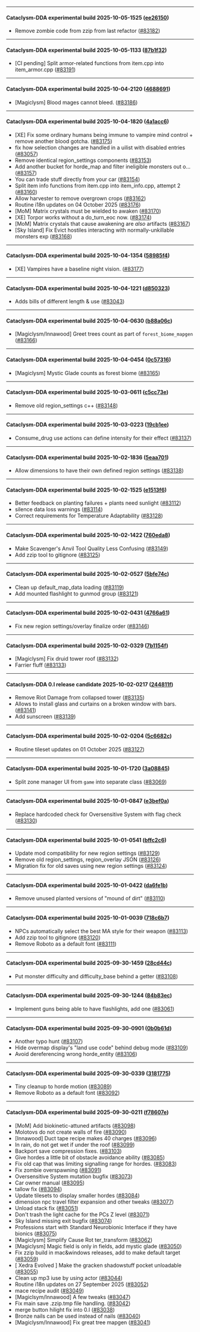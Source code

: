 
---

#### Cataclysm-DDA experimental build 2025-10-05-1525 ([ee26150](https://github.com/CleverRaven/Cataclysm-DDA/releases/tag/cdda-experimental-2025-10-05-1525))

* Remove zombie code from zzip from last refactor ([#83182](https://github.com/CleverRaven/Cataclysm-DDA/pull/83182))

---

#### Cataclysm-DDA experimental build 2025-10-05-1133 ([87b1f32](https://github.com/CleverRaven/Cataclysm-DDA/releases/tag/cdda-experimental-2025-10-05-1133))

* [CI pending] Split armor-related functions from item.cpp into item_armor.cpp ([#83191](https://github.com/CleverRaven/Cataclysm-DDA/pull/83191))

---

#### Cataclysm-DDA experimental build 2025-10-04-2120 ([4688691](https://github.com/CleverRaven/Cataclysm-DDA/releases/tag/cdda-experimental-2025-10-04-2120))

* [Magiclysm] Blood mages cannot bleed. ([#83186](https://github.com/CleverRaven/Cataclysm-DDA/pull/83186))

---

#### Cataclysm-DDA experimental build 2025-10-04-1820 ([4a1acc6](https://github.com/CleverRaven/Cataclysm-DDA/releases/tag/cdda-experimental-2025-10-04-1820))

* [XE] Fix some ordinary humans being immune to vampire mind control + remove another blood gotcha. ([#83175](https://github.com/CleverRaven/Cataclysm-DDA/pull/83175))
* fix how selection changes are handled in a uilist with disabled entries ([#83057](https://github.com/CleverRaven/Cataclysm-DDA/pull/83057))
* Remove identical region_settings components ([#83153](https://github.com/CleverRaven/Cataclysm-DDA/pull/83153))
* Add another bucket for horde_map and filter ineligible monsters out o… ([#83157](https://github.com/CleverRaven/Cataclysm-DDA/pull/83157))
* You can trade stuff directly from your car ([#83154](https://github.com/CleverRaven/Cataclysm-DDA/pull/83154))
* Split item info functions from item.cpp into item_info.cpp, attempt 2 ([#83160](https://github.com/CleverRaven/Cataclysm-DDA/pull/83160))
* Allow harvester to remove overgrown crops ([#83162](https://github.com/CleverRaven/Cataclysm-DDA/pull/83162))
* Routine i18n updates on 04 October 2025 ([#83176](https://github.com/CleverRaven/Cataclysm-DDA/pull/83176))
* [MoM] Matrix crystals must be wielded to awaken ([#83170](https://github.com/CleverRaven/Cataclysm-DDA/pull/83170))
* [XE] Torpor works without a do_turn_eoc now. ([#83174](https://github.com/CleverRaven/Cataclysm-DDA/pull/83174))
* [MoM] Matrix crystals that cause awakening are *also* artifacts ([#83167](https://github.com/CleverRaven/Cataclysm-DDA/pull/83167))
* [Sky Island] Fix Evict hostiles interacting with normally-unkillable monsters exp  ([#83168](https://github.com/CleverRaven/Cataclysm-DDA/pull/83168))

---

#### Cataclysm-DDA experimental build 2025-10-04-1354 ([58985f4](https://github.com/CleverRaven/Cataclysm-DDA/releases/tag/cdda-experimental-2025-10-04-1354))

* [XE] Vampires have a baseline night vision. ([#83177](https://github.com/CleverRaven/Cataclysm-DDA/pull/83177))

---

#### Cataclysm-DDA experimental build 2025-10-04-1221 ([d850323](https://github.com/CleverRaven/Cataclysm-DDA/releases/tag/cdda-experimental-2025-10-04-1221))

* Adds bills of different length & use ([#83043](https://github.com/CleverRaven/Cataclysm-DDA/pull/83043))

---

#### Cataclysm-DDA experimental build 2025-10-04-0630 ([b88a06c](https://github.com/CleverRaven/Cataclysm-DDA/releases/tag/cdda-experimental-2025-10-04-0630))

* [Magiclysm/Innawood] Greet trees count as part of `forest_biome_mapgen` ([#83166](https://github.com/CleverRaven/Cataclysm-DDA/pull/83166))

---

#### Cataclysm-DDA experimental build 2025-10-04-0454 ([0c57316](https://github.com/CleverRaven/Cataclysm-DDA/releases/tag/cdda-experimental-2025-10-04-0454))

* [Magiclysm] Mystic Glade counts as forest biome ([#83165](https://github.com/CleverRaven/Cataclysm-DDA/pull/83165))

---

#### Cataclysm-DDA experimental build 2025-10-03-0611 ([c5cc73e](https://github.com/CleverRaven/Cataclysm-DDA/releases/tag/cdda-experimental-2025-10-03-0611))

* Remove old region_settings c++ ([#83148](https://github.com/CleverRaven/Cataclysm-DDA/pull/83148))

---

#### Cataclysm-DDA experimental build 2025-10-03-0223 ([19cb1ee](https://github.com/CleverRaven/Cataclysm-DDA/releases/tag/cdda-experimental-2025-10-03-0223))

* Consume_drug use actions can define intensity for their effect ([#83137](https://github.com/CleverRaven/Cataclysm-DDA/pull/83137))

---

#### Cataclysm-DDA experimental build 2025-10-02-1836 ([5eaa701](https://github.com/CleverRaven/Cataclysm-DDA/releases/tag/cdda-experimental-2025-10-02-1836))

* Allow dimensions to have their own defined region settings ([#83138](https://github.com/CleverRaven/Cataclysm-DDA/pull/83138))

---

#### Cataclysm-DDA experimental build 2025-10-02-1525 ([e1513f6](https://github.com/CleverRaven/Cataclysm-DDA/releases/tag/cdda-experimental-2025-10-02-1525))

* Better feedback on planting failures + plants need sunlight ([#83112](https://github.com/CleverRaven/Cataclysm-DDA/pull/83112))
* silence data loss warnings ([#83114](https://github.com/CleverRaven/Cataclysm-DDA/pull/83114))
* Correct requirements for Temperature Adaptability ([#83128](https://github.com/CleverRaven/Cataclysm-DDA/pull/83128))

---

#### Cataclysm-DDA experimental build 2025-10-02-1422 ([760eda8](https://github.com/CleverRaven/Cataclysm-DDA/releases/tag/cdda-experimental-2025-10-02-1422))

* Make Scavenger's Anvil Tool Quality Less Confusing ([#83149](https://github.com/CleverRaven/Cataclysm-DDA/pull/83149))
* Add zzip tool to gitignore ([#83125](https://github.com/CleverRaven/Cataclysm-DDA/pull/83125))

---

#### Cataclysm-DDA experimental build 2025-10-02-0527 ([5bfe74c](https://github.com/CleverRaven/Cataclysm-DDA/releases/tag/cdda-experimental-2025-10-02-0527))

* Clean up default_map_data loading ([#83119](https://github.com/CleverRaven/Cataclysm-DDA/pull/83119))
* Add mounted flashlight to gunmod group ([#83121](https://github.com/CleverRaven/Cataclysm-DDA/pull/83121))

---

#### Cataclysm-DDA experimental build 2025-10-02-0431 ([4766a61](https://github.com/CleverRaven/Cataclysm-DDA/releases/tag/cdda-experimental-2025-10-02-0431))

* Fix new region settings/overlay finalize order ([#83146](https://github.com/CleverRaven/Cataclysm-DDA/pull/83146))

---

#### Cataclysm-DDA experimental build 2025-10-02-0329 ([7b1154f](https://github.com/CleverRaven/Cataclysm-DDA/releases/tag/cdda-experimental-2025-10-02-0329))

* [Magiclysm] Fix druid tower roof ([#83132](https://github.com/CleverRaven/Cataclysm-DDA/pull/83132))
* Farrier fluff ([#83133](https://github.com/CleverRaven/Cataclysm-DDA/pull/83133))

---

#### Cataclysm-DDA 0.I release candidate 2025-10-02-0217 ([244811f](https://github.com/CleverRaven/Cataclysm-DDA/releases/tag/cdda-0.I-2025-10-02-0217))

* Remove Riot Damage from collapsed tower ([#83135](https://github.com/CleverRaven/Cataclysm-DDA/pull/83135))
* Allows to install glass and curtains on a broken window with bars. ([#83141](https://github.com/CleverRaven/Cataclysm-DDA/pull/83141))
* Add sunscreen ([#83139](https://github.com/CleverRaven/Cataclysm-DDA/pull/83139))

---

#### Cataclysm-DDA experimental build 2025-10-02-0204 ([5c6682c](https://github.com/CleverRaven/Cataclysm-DDA/releases/tag/cdda-experimental-2025-10-02-0204))

* Routine tileset updates on 01 October 2025 ([#83127](https://github.com/CleverRaven/Cataclysm-DDA/pull/83127))

---

#### Cataclysm-DDA experimental build 2025-10-01-1720 ([3a08845](https://github.com/CleverRaven/Cataclysm-DDA/releases/tag/cdda-experimental-2025-10-01-1720))

* Split zone manager UI from `game` into separate class ([#83069](https://github.com/CleverRaven/Cataclysm-DDA/pull/83069))

---

#### Cataclysm-DDA experimental build 2025-10-01-0847 ([e3bef0a](https://github.com/CleverRaven/Cataclysm-DDA/releases/tag/cdda-experimental-2025-10-01-0847))

* Replace hardcoded check for Oversensitive System with flag check ([#83130](https://github.com/CleverRaven/Cataclysm-DDA/pull/83130))

---

#### Cataclysm-DDA experimental build 2025-10-01-0541 ([bffc2c6](https://github.com/CleverRaven/Cataclysm-DDA/releases/tag/cdda-experimental-2025-10-01-0541))

* Update mod compatibility for new region settings ([#83129](https://github.com/CleverRaven/Cataclysm-DDA/pull/83129))
* Remove old region_settings, region_overlay JSON ([#83126](https://github.com/CleverRaven/Cataclysm-DDA/pull/83126))
* Migration fix for old saves using new region settings ([#83124](https://github.com/CleverRaven/Cataclysm-DDA/pull/83124))

---

#### Cataclysm-DDA experimental build 2025-10-01-0422 ([da6fe1b](https://github.com/CleverRaven/Cataclysm-DDA/releases/tag/cdda-experimental-2025-10-01-0422))

* Remove unused planted versions of "mound of dirt" ([#83110](https://github.com/CleverRaven/Cataclysm-DDA/pull/83110))

---

#### Cataclysm-DDA experimental build 2025-10-01-0039 ([718c6b7](https://github.com/CleverRaven/Cataclysm-DDA/releases/tag/cdda-experimental-2025-10-01-0039))

* NPCs automatically select the best MA style for their weapon ([#83113](https://github.com/CleverRaven/Cataclysm-DDA/pull/83113))
* Add zzip tool to gitignore ([#83120](https://github.com/CleverRaven/Cataclysm-DDA/pull/83120))
* Remove Roboto as a default font ([#83111](https://github.com/CleverRaven/Cataclysm-DDA/pull/83111))

---

#### Cataclysm-DDA experimental build 2025-09-30-1459 ([28cd44c](https://github.com/CleverRaven/Cataclysm-DDA/releases/tag/cdda-experimental-2025-09-30-1459))

* Put monster difficulty and difficulty_base behind a getter ([#83108](https://github.com/CleverRaven/Cataclysm-DDA/pull/83108))

---

#### Cataclysm-DDA experimental build 2025-09-30-1244 ([84b83ec](https://github.com/CleverRaven/Cataclysm-DDA/releases/tag/cdda-experimental-2025-09-30-1244))

* Implement guns being able to have flashlights, add one ([#83061](https://github.com/CleverRaven/Cataclysm-DDA/pull/83061))

---

#### Cataclysm-DDA experimental build 2025-09-30-0901 ([0b0b61d](https://github.com/CleverRaven/Cataclysm-DDA/releases/tag/cdda-experimental-2025-09-30-0901))

* Another typo hunt ([#83107](https://github.com/CleverRaven/Cataclysm-DDA/pull/83107))
* Hide overmap display's "land use code" behind debug mode ([#83109](https://github.com/CleverRaven/Cataclysm-DDA/pull/83109))
* Avoid dereferencing wrong horde_entity ([#83106](https://github.com/CleverRaven/Cataclysm-DDA/pull/83106))

---

#### Cataclysm-DDA experimental build 2025-09-30-0339 ([3181775](https://github.com/CleverRaven/Cataclysm-DDA/releases/tag/cdda-experimental-2025-09-30-0339))

* Tiny cleanup to horde motion ([#83089](https://github.com/CleverRaven/Cataclysm-DDA/pull/83089))
* Remove Roboto as a default font ([#83092](https://github.com/CleverRaven/Cataclysm-DDA/pull/83092))

---

#### Cataclysm-DDA experimental build 2025-09-30-0211 ([f78607e](https://github.com/CleverRaven/Cataclysm-DDA/releases/tag/cdda-experimental-2025-09-30-0211))

* [MoM] Add biokinetic-attuned artifacts ([#83098](https://github.com/CleverRaven/Cataclysm-DDA/pull/83098))
* Molotovs do not create walls of fire ([#83090](https://github.com/CleverRaven/Cataclysm-DDA/pull/83090))
* [Innawood] Duct tape recipe makes 40 charges ([#83096](https://github.com/CleverRaven/Cataclysm-DDA/pull/83096))
* In rain, do not get wet if under the roof ([#83099](https://github.com/CleverRaven/Cataclysm-DDA/pull/83099))
* Backport save compression fixes. ([#83103](https://github.com/CleverRaven/Cataclysm-DDA/pull/83103))
* Give hordes a little bit of obstacle avoidance ability ([#83085](https://github.com/CleverRaven/Cataclysm-DDA/pull/83085))
* Fix old cap that was limiting signalling range for hordes. ([#83083](https://github.com/CleverRaven/Cataclysm-DDA/pull/83083))
* Fix zombie overspawning ([#83091](https://github.com/CleverRaven/Cataclysm-DDA/pull/83091))
* Oversensitive System mutation bugfix ([#83073](https://github.com/CleverRaven/Cataclysm-DDA/pull/83073))
* Car owner manual ([#83095](https://github.com/CleverRaven/Cataclysm-DDA/pull/83095))
* tallow fix ([#83094](https://github.com/CleverRaven/Cataclysm-DDA/pull/83094))
* Update tilesets to display smaller hordes ([#83084](https://github.com/CleverRaven/Cataclysm-DDA/pull/83084))
* dimension npc travel filter expansion and other tweaks ([#83077](https://github.com/CleverRaven/Cataclysm-DDA/pull/83077))
* Unload stack fix ([#83051](https://github.com/CleverRaven/Cataclysm-DDA/pull/83051))
* Don't trash the light cache for the PCs Z level ([#83071](https://github.com/CleverRaven/Cataclysm-DDA/pull/83071))
* Sky Island missing exit bugfix ([#83074](https://github.com/CleverRaven/Cataclysm-DDA/pull/83074))
* Professions start with Standard Neurobionic Interface if they have bionics ([#83075](https://github.com/CleverRaven/Cataclysm-DDA/pull/83075))
* [Magiclysm] Simplify Cause Rot ter_transform ([#83062](https://github.com/CleverRaven/Cataclysm-DDA/pull/83062))
* [Magiclysm] Magic field is only in fields, add mystic glade ([#83050](https://github.com/CleverRaven/Cataclysm-DDA/pull/83050))
* Fix zzip build in mac&windows releases, add to make default target ([#83059](https://github.com/CleverRaven/Cataclysm-DDA/pull/83059))
* [ Xedra Evolved ] Make the gracken shadowstuff pocket unloadable ([#83055](https://github.com/CleverRaven/Cataclysm-DDA/pull/83055))
* Clean up mp3 iuse by using actor ([#83044](https://github.com/CleverRaven/Cataclysm-DDA/pull/83044))
* Routine i18n updates on 27 September 2025 ([#83052](https://github.com/CleverRaven/Cataclysm-DDA/pull/83052))
* mace recipe audit ([#83049](https://github.com/CleverRaven/Cataclysm-DDA/pull/83049))
* [Magiclsym/Innawood] A few tweaks ([#83047](https://github.com/CleverRaven/Cataclysm-DDA/pull/83047))
* Fix main save .zzip.tmp file handling. ([#83042](https://github.com/CleverRaven/Cataclysm-DDA/pull/83042))
* merge button hilight fix into 0.I ([#83038](https://github.com/CleverRaven/Cataclysm-DDA/pull/83038))
* Bronze nails can be used instead of nails ([#83040](https://github.com/CleverRaven/Cataclysm-DDA/pull/83040))
* [Magiclysm/Innawood] Fix great tree mapgen ([#83041](https://github.com/CleverRaven/Cataclysm-DDA/pull/83041))
